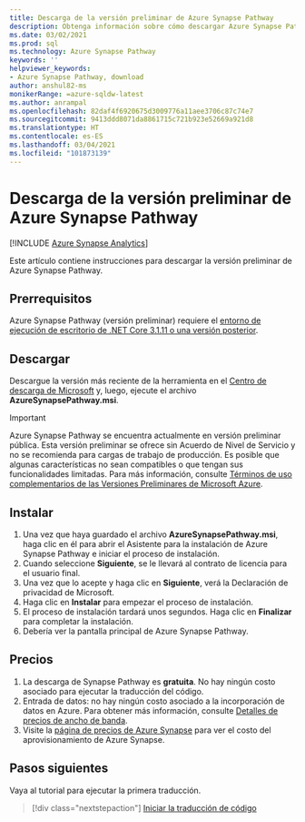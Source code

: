 ```yaml
---
title: Descarga de la versión preliminar de Azure Synapse Pathway
description: Obtenga información sobre cómo descargar Azure Synapse Pathway.
ms.date: 03/02/2021
ms.prod: sql
ms.technology: Azure Synapse Pathway
keywords: ''
helpviewer_keywords:
- Azure Synapse Pathway, download
author: anshul82-ms
monikerRange: =azure-sqldw-latest
ms.author: anrampal
ms.openlocfilehash: 82daf4f6920675d3009776a11aee3706c87c74e7
ms.sourcegitcommit: 9413ddd8071da8861715c721b923e52669a921d8
ms.translationtype: HT
ms.contentlocale: es-ES
ms.lasthandoff: 03/04/2021
ms.locfileid: "101873139"
---
```

# <a name="azure-synapse-pathway-preview-download"></a>Descarga de la versión preliminar de Azure Synapse Pathway
[!INCLUDE [Azure Synapse Analytics](../../includes/applies-to-version/asa.md)]

Este artículo contiene instrucciones para descargar la versión preliminar de Azure Synapse Pathway.

## <a name="prerequisites"></a>Prerrequisitos

Azure Synapse Pathway (versión preliminar) requiere el [entorno de ejecución de escritorio de .NET Core 3.1.11 o una versión posterior](https://dotnet.microsoft.com/download/dotnet-core/3.1).

## <a name="download"></a>Descargar

Descargue la versión más reciente de la herramienta en el [Centro de descarga de Microsoft](https://aka.ms/synapse-pathway-download) y, luego, ejecute el archivo **AzureSynapsePathway.msi**.

> [!IMPORTANT]
> Azure Synapse Pathway se encuentra actualmente en versión preliminar pública.
> Esta versión preliminar se ofrece sin Acuerdo de Nivel de Servicio y no se recomienda para cargas de trabajo de producción. Es posible que algunas características no sean compatibles o que tengan sus funcionalidades limitadas. Para más información, consulte [Términos de uso complementarios de las Versiones Preliminares de Microsoft Azure](https://azure.microsoft.com/support/legal/preview-supplemental-terms/).

## <a name="install"></a>Instalar

1. Una vez que haya guardado el archivo **AzureSynapsePathway.msi**, haga clic en él para abrir el Asistente para la instalación de Azure Synapse Pathway e iniciar el proceso de instalación.
1. Cuando seleccione **Siguiente**, se le llevará al contrato de licencia para el usuario final.
1. Una vez que lo acepte y haga clic en **Siguiente**, verá la Declaración de privacidad de Microsoft.
1. Haga clic en **Instalar** para empezar el proceso de instalación.
1. El proceso de instalación tardará unos segundos. Haga clic en **Finalizar** para completar la instalación.
1. Debería ver la pantalla principal de Azure Synapse Pathway.

## <a name="pricing"></a>Precios

1. La descarga de Synapse Pathway es **gratuita**. No hay ningún costo asociado para ejecutar la traducción del código.
1. Entrada de datos: no hay ningún costo asociado a la incorporación de datos en Azure. Para obtener más información, consulte [Detalles de precios de ancho de banda](https://azure.microsoft.com/en-us/pricing/details/bandwidth/).
1. Visite la [página de precios de Azure Synapse](https://azure.microsoft.com/en-us/pricing/calculator/?service=synapse-analytics) para ver el costo del aprovisionamiento de Azure Synapse.

## <a name="next-steps"></a>Pasos siguientes

Vaya al tutorial para ejecutar la primera traducción.

> [!div class="nextstepaction"]
> [Iniciar la traducción de código](synapse-pathway-assessment.md)

